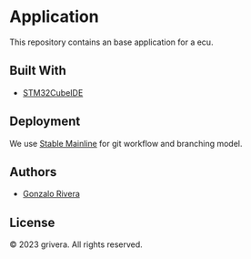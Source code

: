 # Application

This repository contains an base application for a ecu.

## Built With

  - [STM32CubeIDE](https://www.st.com/en/development-tools/stm32cubeide.html)

## Deployment

We use [Stable Mainline](https://www.bitsnbites.eu/a-stable-mainline-branching-model-for-git/) for git workflow and branching model.

## Authors

  - [Gonzalo Rivera](gonzaloriveras90@gmail.com)

## License

© 2023 grivera. All rights reserved.
